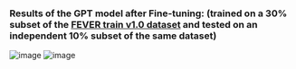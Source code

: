 ### Results of the GPT model after Fine-tuning: (trained on a 30% subset of the [FEVER train v1.0 dataset](https://huggingface.co/datasets/fever/viewer/v1.0/train) and tested on an independent 10% subset of the same dataset)
![image](https://github.com/S-Asghari/Fact-Checking-Using-LLMs/assets/42779113/82712fcb-c8ea-4ff5-b5a7-0ae016e52f81)
![image](https://github.com/S-Asghari/Fact-Checking-Using-LLMs/assets/42779113/8be54ca6-b72a-4762-bf57-851dd859cf20)
